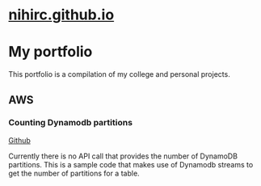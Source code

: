 # [nihirc.github.io](https://nihirc.github.io)

# My portfolio

This portfolio is a compilation of my college and personal projects. 

## AWS

### Counting Dynamodb partitions
[Github](https://github.com/nihirc/AWSDynamoDBPartitionCounter-Python)

Currently there is no API call that provides the number of DynamoDB partitions. This is a sample code that makes use of Dynamodb streams to get the number of partitions for a table. 
